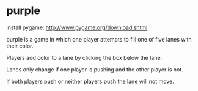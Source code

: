 # purple

install pygame: http://www.pygame.org/download.shtml



purple is a game in which one player attempts to fill one of five lanes with their color. 

Players add color to a lane by clicking the box below the lane. 

Lanes only change if one player is pushing and the other player is not. 

If both players push or neither players push the lane will not move. 
